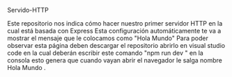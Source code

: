  Servido-HTTP
 
 
Este repositorio nos  indica  cómo hacer nuestro primer servidor HTTP en la cual está basada  con Express 
Esta configuración automáticamente te  va a mostrar el mensaje que le colocamos como "Hola Mundo"
Para poder observar esta página  deben descargar el repositorio abrirlo en visual studio code en la cual deberán escribir este comando "npm run dev " en la consola esto genera que cuando vayan abrir el  navegador le salga nombre Hola Mundo .
